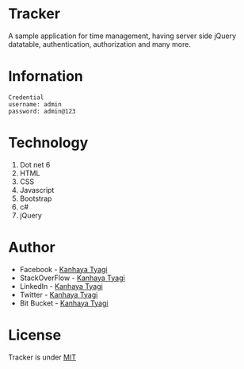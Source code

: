 # Tracker
A sample application for time management, having server side jQuery datatable, authentication, authorization and many more.

# Infornation
```
Credential
username: admin
password: admin@123
```
# Technology 
1. Dot net 6
2. HTML
3. CSS
4. Javascript
5. Bootstrap
6. c#
7. jQuery

# Author
* Facebook - [Kanhaya Tyagi](https://www.facebook.com/kanhaiyatyagi63/)
* StackOverFlow - [Kanhaya Tyagi](https://stackoverflow.com/users/14945515/kanhaya-tyagi)
* LinkedIn - [Kanhaya Tyagi](https://www.linkedin.com/in/kanhaya-tyagi-510b55141/)
* Twitter - [Kanhaya Tyagi](https://www.twitter.com/kanhaiyatyagi63/)
* Bit Bucket - [Kanhaya Tyagi](https://bitbucket.org/kanhaiyatyagi63/)


# License
Tracker is under [MIT](https://github.com/kanhaiyatyagi63/Tracker/blob/master/License.md)

